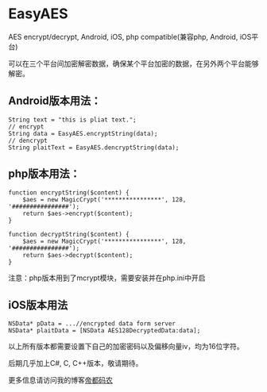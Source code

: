# EasyAES
AES encrypt/decrypt, Android, iOS, php compatible(兼容php, Android, iOS平台) 

可以在三个平台间加密解密数据，确保某个平台加密的数据，在另外两个平台能够解密。

## Android版本用法：
	String text = "this is pliat text.";
	// encrypt
	String data = EasyAES.encryptString(data);
	// dencrypt
	String plaitText = EasyAES.dencryptString(data);


## php版本用法：
	function encryptString($content) {
		$aes = new MagicCrypt('****************', 128, '################');
		return $aes->encrypt($content);
	}
 
	function decryptString($content) {
		$aes = new MagicCrypt('****************', 128, '################');
		return $aes->decrypt($content);
	}
注意：php版本用到了mcrypt模块，需要安装并在php.ini中开启


## iOS版本用法
	NSData* pData = ...//encrypted data form server
	NSData* plaitData = [NSData AES128DecryptedData:data];
	

以上所有版本都需要设置下自己的加密密码以及偏移向量iv，均为16位字符。

后期几乎加上C#, C, C++版本，敬请期待。

更多信息请访问我的博客[帝都码农](http://diducoder.com)